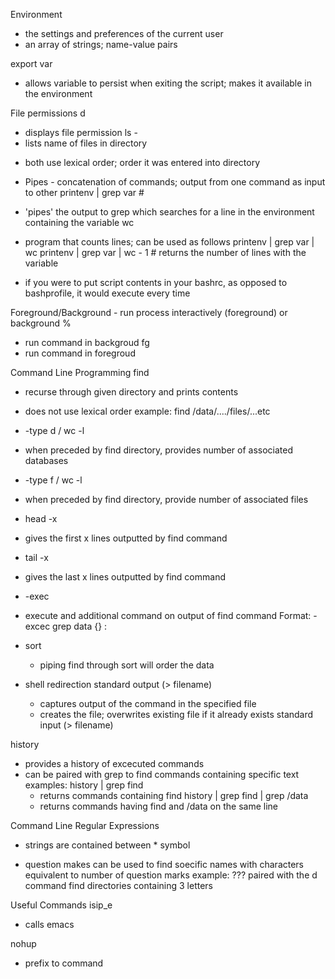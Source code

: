 Environment 
- the settings and preferences of the current user
- an array of strings; name-value pairs

export var 
- allows variable to persist when exiting the script; makes it available in the environment

File permissions
d
  - displays file permission
ls -
  - lists name of files in directory
* both use lexical order; order it was entered into directory

* Pipes - concatenation of commands; output from one command as input to other
printenv | grep var # 
- 'pipes' the output to grep which searches for a line in the environment containing the variable
wc
- program that counts lines; can be used as follows
  printenv | grep var | wc
  printenv | grep var | wc - 1 # returns the number of lines with the variable

- if you were to put script contents in your bashrc, as opposed to bashprofile, it would execute every time


Foreground/Background - run process interactively (foreground) or background
%
- run command in backgroud
fg
- run command in foregroud


Command Line Programming
find
  - recurse through given directory and prints contents
  - does not use lexical order
  example: find /data/..../files/...etc

  - -type d / wc -l
   - when preceded by find directory, provides number of associated databases 
  - -type f / wc -l
   - when preceded by find directory, provide number of associated files

  - head -x
   - gives the first x lines outputted by find command
  - tail -x
   - gives the last x lines outputted by find command

  - -exec
   - execute and additional command on output of find command
     Format: -excec grep data {} \:

  - sort
    - piping find through sort will order the data

  - shell redirection
    standard output (> filename)
      - captures output of the command in the specified file
      - creates the file; overwrites existing file if it already exists
    standard input (> filename)

history
 - provides a history of excecuted commands
 - can be paired with grep to find commands containing specific text
  examples:
  history | grep find
    - returns commands containing find
  history | grep find | grep /data
    - returns commands having find and /data on the same line

Command Line Regular Expressions
  - strings are contained between * symbol
  
  - question makes can be used to find soecific names with characters equivalent to number of question marks
  example: ??? paired with the d command find directories containing 3 letters

Useful Commands
isip_e
  - calls emacs

nohup
  - prefix to command 

